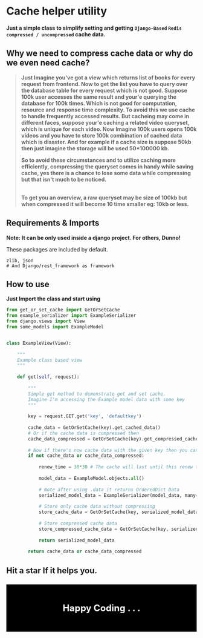 # Cache helper utility

**Just a simple class to simplify setting and getting `Django-Based`
`Redis` `compressed / uncompressed` cache data.**

## Why we need to compress cache data or why do we even need cache?

> **Just Imagine you've got a view which returns list of books for every request from frontend. Now to get the list you
> have to query over the database table for every request which is not good. Suppose 100k user accesses the same result and your'e
> querying the database for 100k times. Which is not good for computation, resource and response time complexity. To avoid this
> we use cache to handle frequently accessed results. But cacheing may come in different faces,
> suppose your'e caching a related video queryset, which is unique for each video. Now Imagine 100k users opens 100k
> videos and you have to store 100k combination of cached data which is disaster. And for example if a cache size is suppose 50kb
> then just imagine the storage will be used 50*100000 kb.** <br>
> 
> **So to avoid these circumstances and to utilize caching more efficiently, compressing the queryset comes in 
> handy while saving cache, yes there is a chance to lose some data while compressing but that isn't much to be noticed.**
> 
> <br>**To get you an overview, a raw queryset may be size of 100kb but when compressed it will become 10 time smaller eg: 10kb or less.**


## Requirements & Imports
**Note: It can be only used inside a django project. For others, Dunno!**

These packages are included by default.
```
zlib, json
# And Django/rest_framework as framework
```

## How to use

**Just Import the class and start using**

```python
from get_or_set_cache import GetOrSetCache
from example_serializer import ExampleSerializer
from django.views import View
from some_models import ExampleModel


class ExampleView(View):
    
    """
    Example class based view
    """
    
    def get(self, request):
        
        """
        Simple get method to demonstrate get and set cache.
        Imagine I'm accessing the Example model data with some key
        """
        
        key = request.GET.get('key', 'defaultkey')
        
        cache_data = GetOrSetCache(key).get_cached_data() 
        # Or if the cache data is compressed then 
        cache_data_compressed = GetOrSetCache(key).get_compressed_cached_data()
        
        # Now if there's now cache data with the given key then you can set up new cache data
        if not cache_data or cache_data_compressed:
            
            renew_time = 30*30 # The cache will last until this renew time 
            
            model_data = ExampleModel.objects.all()
            
            # Note after using .data it returns OrderedDict Data
            serialized_model_data = ExampleSerializer(model_data, many=True).data
            
            # Store only cache data without compressing
            store_cache_data = GetOrSetCache(key, serialized_model_data, renew_time).store_cache_data()
            
            # Store compressed cache data
            store_compressed_cache_data = GetOrSetCache(key, serialized_model_data, renew_time).store_compressed_cache_data()
            
            return serialized_model_data
        
        return cache_data or cache_data_compressed

```

## Hit a star If it helps you.

<p style="padding:2em; background:black; color:white; font-weight:bold; font-size:24px; text-align:center;">Happy Coding . . .</p>
